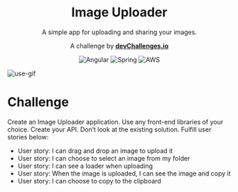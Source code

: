 <div align="center">

# Image Uploader



A simple app for uploading and sharing your images.

A challenge by **[devChallenges.io](devChallenges.io)**



![Angular](https://img.shields.io/badge/angular-%23DD0031.svg?style=for-the-badge&logo=angular&logoColor=white)
![Spring](https://img.shields.io/badge/spring-%236DB33F.svg?style=for-the-badge&logo=spring&logoColor=white)
![AWS](https://img.shields.io/badge/AWS-%23FF9900.svg?style=for-the-badge&logo=amazon-aws&logoColor=white)



</div>

![use-gif]

# Challenge 

Create an Image Uploader application. Use any front-end libraries of your choice. Create your API. Don’t look at the existing solution. Fulfill user stories below:

- User story: I can drag and drop an image to upload it
- User story: I can choose to select an image from my folder
- User story: I can see a loader when uploading
- User story: When the image is uploaded, I can see the image and copy it
- User story: I can choose to copy to the clipboard


[use-gif]: https://user-images.githubusercontent.com/72250839/187991907-93d79e66-648b-4f83-8678-d20e71f95843.gif
[build-badge]: https://img.shields.io/github/workflow/status/ElliotLuque/image-uploader/CI
[license-badge]: https://img.shields.io/github/license/ElliotLuque/image-uploader

